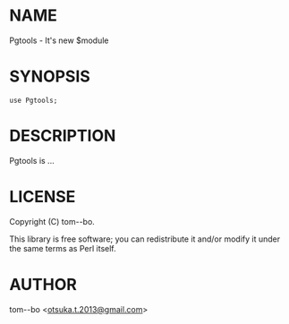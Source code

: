 # NAME

Pgtools - It's new $module

# SYNOPSIS

    use Pgtools;

# DESCRIPTION

Pgtools is ...

# LICENSE

Copyright (C) tom--bo.

This library is free software; you can redistribute it and/or modify
it under the same terms as Perl itself.

# AUTHOR

tom--bo &lt;otsuka.t.2013@gmail.com>
